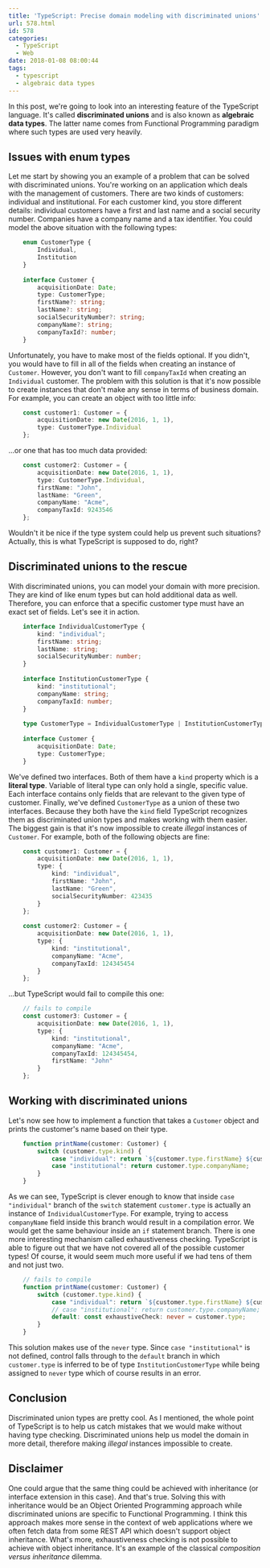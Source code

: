 ```yaml
---
title: 'TypeScript: Precise domain modeling with discriminated unions'
url: 578.html
id: 578
categories:
  - TypeScript
  - Web
date: 2018-01-08 08:00:44
tags:
  - typescript
  - algebraic data types
---
```


In this post, we're going to look into an interesting feature of the TypeScript language. It's called **discriminated unions** and is also known as **algebraic data types**. The latter name comes from Functional Programming paradigm where such types are used very heavily.

Issues with enum types
----------------------

Let me start by showing you an example of a problem that can be solved with discriminated unions. You're working on an application which deals with the management of customers. There are two kinds of customers: individual and institutional. For each customer kind, you store different details: individual customers have a first and last name and a social security number. Companies have a company name and a tax identifier. You could model the above situation with the following types:

```typescript
    enum CustomerType {
        Individual,
        Institution
    }
    
    interface Customer {
        acquisitionDate: Date;
        type: CustomerType;
        firstName?: string;
        lastName?: string;
        socialSecurityNumber?: string;
        companyName?: string;
        companyTaxId?: number;
    }
```

Unfortunately, you have to make most of the fields optional. If you didn't, you would have to fill in all of the fields when creating an instance of `Customer`. However, you don't want to fill `companyTaxId` when creating an `Individual` customer. The problem with this solution is that it's now possible to create instances that don't make any sense in terms of business domain. For example, you can create an object with too little info:

```typescript
    const customer1: Customer = { 
        acquisitionDate: new Date(2016, 1, 1),
        type: CustomerType.Individual
    };
```

...or one that has too much data provided:

```typescript
    const customer2: Customer = { 
        acquisitionDate: new Date(2016, 1, 1),
        type: CustomerType.Individual,
        firstName: "John",
        lastName: "Green",
        companyName: "Acme",
        companyTaxId: 9243546
    };
```

Wouldn't it be nice if the type system could help us prevent such situations? Actually, this is what TypeScript is supposed to do, right?

Discriminated unions to the rescue
----------------------------------

With discriminated unions, you can model your domain with more precision. They are kind of like enum types but can hold additional data as well. Therefore, you can enforce that a specific customer type must have an exact set of fields. Let's see it in action.

```typescript
    interface IndividualCustomerType {
        kind: "individual";
        firstName: string;
        lastName: string;
        socialSecurityNumber: number;
    }
    
    interface InstitutionCustomerType {
        kind: "institutional";
        companyName: string;
        companyTaxId: number;
    }
    
    type CustomerType = IndividualCustomerType | InstitutionCustomerType;
    
    interface Customer {
        acquisitionDate: Date;
        type: CustomerType;
    }
```

We've defined two interfaces. Both of them have a `kind` property which is a **literal type**. Variable of literal type can only hold a single, specific value. Each interface contains only fields that are relevant to the given type of customer. Finally, we've defined `CustomerType` as a union of these two interfaces. Because they both have the `kind` field TypeScript recognizes them as discriminated union types and makes working with them easier. The biggest gain is that it's now impossible to create _illegal_ instances of `Customer`. For example, both of the following objects are fine:

```typescript
    const customer1: Customer = { 
        acquisitionDate: new Date(2016, 1, 1),
        type: {
            kind: "individual",
            firstName: "John",
            lastName: "Green",
            socialSecurityNumber: 423435
        }
    };
    
    const customer2: Customer = { 
        acquisitionDate: new Date(2016, 1, 1),
        type: {
            kind: "institutional",
            companyName: "Acme",
            companyTaxId: 124345454
        }
    };
```

...but TypeScript would fail to compile this one:

```typescript
    // fails to compile
    const customer3: Customer = { 
        acquisitionDate: new Date(2016, 1, 1),
        type: {
            kind: "institutional",
            companyName: "Acme",
            companyTaxId: 124345454,
            firstName: "John"
        }
    };
```

Working with discriminated unions
---------------------------------

Let's now see how to implement a function that takes a `Customer` object and prints the customer's name based on their type.

```typescript
    function printName(customer: Customer) {
        switch (customer.type.kind) {
            case "individual": return `${customer.type.firstName} ${customer.type.lastName}`;
            case "institutional": return customer.type.companyName;
        }
    }
```

As we can see, TypeScript is clever enough to know that inside `case "individual"` branch of the `switch` statement `customer.type` is actually an instance of `IndividualCustomerType`. For example, trying to access `companyName` field inside this branch would result in a compilation error. We would get the same behaviour inside an `if` statement branch. There is one more interesting mechanism called exhaustiveness checking. TypeScript is able to figure out that we have not covered all of the possible customer types! Of course, it would seem much more useful if we had tens of them and not just two.

```typescript
    // fails to compile
    function printName(customer: Customer) {
        switch (customer.type.kind) {
            case "individual": return `${customer.type.firstName} ${customer.type.lastName}`;
            // case "institutional": return customer.type.companyName;
            default: const exhaustiveCheck: never = customer.type;
        }
    }
```

This solution makes use of the `never` type. Since `case "institutional"` is not defined, control falls through to the `default` branch in which `customer.type` is inferred to be of type `InstitutionCustomerType` while being assigned to `never` type which of course results in an error.

Conclusion
----------

Discriminated union types are pretty cool. As I mentioned, the whole point of TypeScript is to help us catch mistakes that we would make without having type checking. Discriminated unions help us model the domain in more detail, therefore making _illegal_ instances impossible to create.

Disclaimer
----------

One could argue that the same thing could be achieved with inheritance (or interface extension in this case). And that's true. Solving this with inheritance would be an Object Oriented Programming approach while discriminated unions are specific to Functional Programming. I think this approach makes more sense in the context of web applications where we often fetch data from some REST API which doesn't support object inheritance. What's more, exhaustiveness checking is not possible to achieve with object inheritance. It's an example of the classical _composition versus inheritance_ dilemma.